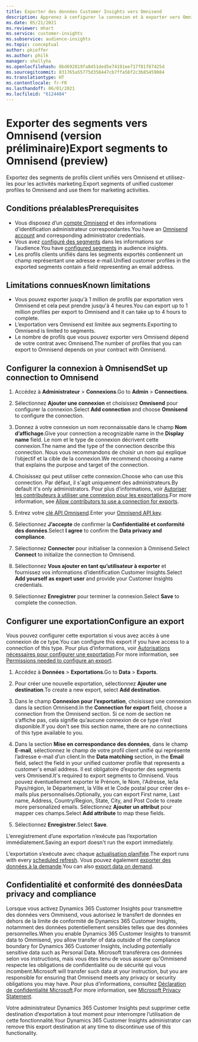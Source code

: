 ```yaml
---
title: Exporter des données Customer Insights vers Omnisend
description: Apprenez à configurer la connexion et à exporter vers Omnisend.
ms.date: 05/21/2021
ms.reviewer: mhart
ms.service: customer-insights
ms.subservice: audience-insights
ms.topic: conceptual
author: pkieffer
ms.author: philk
manager: shellyha
ms.openlocfilehash: 8bd692819fa8451ded5e74191ee717f81f87425d
ms.sourcegitcommit: 831765a55775d358447cb7ffa56f2c3b85459084
ms.translationtype: HT
ms.contentlocale: fr-FR
ms.lasthandoff: 06/01/2021
ms.locfileid: "6124484"
---
```

# <a name="export-segments-to-omnisend-preview"></a><span data-ttu-id="948bf-103">Exporter des segments vers Omnisend (version préliminaire)</span><span class="sxs-lookup"><span data-stu-id="948bf-103">Export segments to Omnisend (preview)</span></span>

<span data-ttu-id="948bf-104">Exportez des segments de profils client unifiés vers Omnisend et utilisez-les pour les activités marketing.</span><span class="sxs-lookup"><span data-stu-id="948bf-104">Export segments of unified customer profiles to Omnisend and use them for marketing activities.</span></span>

## <a name="prerequisites"></a><span data-ttu-id="948bf-105">Conditions préalables</span><span class="sxs-lookup"><span data-stu-id="948bf-105">Prerequisites</span></span>

-   <span data-ttu-id="948bf-106">Vous disposez d’un [compte Omnisend](https://www.omnisend.com/) et des informations d’identification administrateur correspondantes.</span><span class="sxs-lookup"><span data-stu-id="948bf-106">You have an [Omnisend account](https://www.omnisend.com/) and corresponding administrator credentials.</span></span>
-   <span data-ttu-id="948bf-107">Vous avez [configuré des segments](segments.md) dans les informations sur l’audience.</span><span class="sxs-lookup"><span data-stu-id="948bf-107">You have [configured segments](segments.md) in audience insights.</span></span>
-   <span data-ttu-id="948bf-108">Les profils clients unifiés dans les segments exportés contiennent un champ représentant une adresse e-mail.</span><span class="sxs-lookup"><span data-stu-id="948bf-108">Unified customer profiles in the exported segments contain a field representing an email address.</span></span>

## <a name="known-limitations"></a><span data-ttu-id="948bf-109">Limitations connues</span><span class="sxs-lookup"><span data-stu-id="948bf-109">Known limitations</span></span>

- <span data-ttu-id="948bf-110">Vous pouvez exporter jusqu'à 1 million de profils par exportation vers Omnisend et cela peut prendre jusqu'à 4 heures.</span><span class="sxs-lookup"><span data-stu-id="948bf-110">You can export up to 1 million profiles per export to Omnisend and it can take up to 4 hours to complete.</span></span>
- <span data-ttu-id="948bf-111">L’exportation vers Omnisend est limitée aux segments.</span><span class="sxs-lookup"><span data-stu-id="948bf-111">Exporting to Omnisend is limited to segments.</span></span>
- <span data-ttu-id="948bf-112">Le nombre de profils que vous pouvez exporter vers Omnisend dépend de votre contrat avec Omnisend.</span><span class="sxs-lookup"><span data-stu-id="948bf-112">The number of profiles that you can export to Omnisend depends on your contract with Omnisend.</span></span>

## <a name="set-up-connection-to-omnisend"></a><span data-ttu-id="948bf-113">Configurer la connexion à Omnisend</span><span class="sxs-lookup"><span data-stu-id="948bf-113">Set up connection to Omnisend</span></span>

1. <span data-ttu-id="948bf-114">Accédez à **Administrateur** > **Connexions**.</span><span class="sxs-lookup"><span data-stu-id="948bf-114">Go to **Admin** > **Connections**.</span></span>

1. <span data-ttu-id="948bf-115">Sélectionnez **Ajouter une connexion** et choisissez **Omnisend** pour configurer la connexion.</span><span class="sxs-lookup"><span data-stu-id="948bf-115">Select **Add connection** and choose **Omnisend** to configure the connection.</span></span>

1. <span data-ttu-id="948bf-116">Donnez à votre connexion un nom reconnaissable dans le champ **Nom d’affichage**.</span><span class="sxs-lookup"><span data-stu-id="948bf-116">Give your connection a recognizable name in the **Display name** field.</span></span> <span data-ttu-id="948bf-117">Le nom et le type de connexion décrivent cette connexion.</span><span class="sxs-lookup"><span data-stu-id="948bf-117">The name and the type of the connection describe this connection.</span></span> <span data-ttu-id="948bf-118">Nous vous recommandons de choisir un nom qui explique l’objectif et la cible de la connexion.</span><span class="sxs-lookup"><span data-stu-id="948bf-118">We recommend choosing a name that explains the purpose and target of the connection.</span></span>

1. <span data-ttu-id="948bf-119">Choisissez qui peut utiliser cette connexion.</span><span class="sxs-lookup"><span data-stu-id="948bf-119">Choose who can use this connection.</span></span> <span data-ttu-id="948bf-120">Par défaut, il s'agit uniquement des administrateurs.</span><span class="sxs-lookup"><span data-stu-id="948bf-120">By default it's only administrators.</span></span> <span data-ttu-id="948bf-121">Pour plus d’informations, voir [Autoriser les contributeurs à utiliser une connexion pour les exportations](connections.md#allow-contributors-to-use-a-connection-for-exports).</span><span class="sxs-lookup"><span data-stu-id="948bf-121">For more information, see [Allow contributors to use a connection for exports](connections.md#allow-contributors-to-use-a-connection-for-exports).</span></span>

1. <span data-ttu-id="948bf-122">Entrez votre [clé API Omnisend](https://support.omnisend.com/en/articles/1061890-generating-api-key).</span><span class="sxs-lookup"><span data-stu-id="948bf-122">Enter your [Omnisend API key](https://support.omnisend.com/en/articles/1061890-generating-api-key).</span></span>

1. <span data-ttu-id="948bf-123">Sélectionnez **J’accepte** de confirmer la **Confidentialité et conformité des données**.</span><span class="sxs-lookup"><span data-stu-id="948bf-123">Select **I agree** to confirm the **Data privacy and compliance**.</span></span>

1. <span data-ttu-id="948bf-124">Sélectionnez **Connecter** pour initialiser la connexion à Omnisend.</span><span class="sxs-lookup"><span data-stu-id="948bf-124">Select **Connect** to initialize the connection to Omnisend.</span></span>

1. <span data-ttu-id="948bf-125">Sélectionnez **Vous ajouter en tant qu’utilisateur à exporter** et fournissez vos informations d’identification Customer Insights.</span><span class="sxs-lookup"><span data-stu-id="948bf-125">Select **Add yourself as export user** and provide your Customer Insights credentials.</span></span>

1. <span data-ttu-id="948bf-126">Sélectionnez **Enregistrer** pour terminer la connexion.</span><span class="sxs-lookup"><span data-stu-id="948bf-126">Select **Save** to complete the connection.</span></span>

## <a name="configure-an-export"></a><span data-ttu-id="948bf-127">Configurer une exportation</span><span class="sxs-lookup"><span data-stu-id="948bf-127">Configure an export</span></span>

<span data-ttu-id="948bf-128">Vous pouvez configurer cette exportation si vous avez accès à une connexion de ce type.</span><span class="sxs-lookup"><span data-stu-id="948bf-128">You can configure this export if you have access to a connection of this type.</span></span> <span data-ttu-id="948bf-129">Pour plus d’informations, voir [Autorisations nécessaires pour configurer une exportation](export-destinations.md#set-up-a-new-export).</span><span class="sxs-lookup"><span data-stu-id="948bf-129">For more information, see [Permissions needed to configure an export](export-destinations.md#set-up-a-new-export).</span></span>

1. <span data-ttu-id="948bf-130">Accédez à **Données** > **Exportations**.</span><span class="sxs-lookup"><span data-stu-id="948bf-130">Go to **Data** > **Exports**.</span></span>

1. <span data-ttu-id="948bf-131">Pour créer une nouvelle exportation, sélectionnez **Ajouter une destination**.</span><span class="sxs-lookup"><span data-stu-id="948bf-131">To create a new export, select **Add destination**.</span></span>

1. <span data-ttu-id="948bf-132">Dans le champ **Connexion pour l’exportation**, choisissez une connexion dans la section Omnisend.</span><span class="sxs-lookup"><span data-stu-id="948bf-132">In the **Connection for export** field, choose a connection from the Omnisend section.</span></span> <span data-ttu-id="948bf-133">Si ce nom de section ne s’affiche pas, cela signifie qu’aucune connexion de ce type n’est disponible.</span><span class="sxs-lookup"><span data-stu-id="948bf-133">If you don't see this section name, there are no connections of this type available to you.</span></span>

1. <span data-ttu-id="948bf-134">Dans la section **Mise en correspondance des données**, dans le champ **E-mail**, sélectionnez le champ de votre profil client unifié qui représente l’adresse e-mail d’un client.</span><span class="sxs-lookup"><span data-stu-id="948bf-134">In the **Data matching** section, in the **Email** field, select the field in your unified customer profile that represents a customer's email address.</span></span> <span data-ttu-id="948bf-135">Il est obligatoire d’exporter des segments vers Omnisend.</span><span class="sxs-lookup"><span data-stu-id="948bf-135">It's required to export segments to Omnisend.</span></span> <span data-ttu-id="948bf-136">Vous pouvez éventuellement exporter le Prénom, le Nom, l'Adresse, le/la Pays/région, le Département, la Ville et le Code postal pour créer des e-mails plus personnalisés.</span><span class="sxs-lookup"><span data-stu-id="948bf-136">Optionally, you can export First name, Last name, Address, Country/Region, State, City, and Post Code to create more personalized emails.</span></span> <span data-ttu-id="948bf-137">Sélectionnez **Ajouter un attribut** pour mapper ces champs.</span><span class="sxs-lookup"><span data-stu-id="948bf-137">Select **Add attribute** to map these fields.</span></span>

1. <span data-ttu-id="948bf-138">Sélectionnez **Enregistrer**.</span><span class="sxs-lookup"><span data-stu-id="948bf-138">Select **Save**.</span></span>

<span data-ttu-id="948bf-139">L’enregistrement d’une exportation n’exécute pas l’exportation immédiatement.</span><span class="sxs-lookup"><span data-stu-id="948bf-139">Saving an export doesn't run the export immediately.</span></span>

<span data-ttu-id="948bf-140">L’exportation s’exécute avec chaque [actualisation planifiée](system.md#schedule-tab).</span><span class="sxs-lookup"><span data-stu-id="948bf-140">The export runs with every [scheduled refresh](system.md#schedule-tab).</span></span> <span data-ttu-id="948bf-141">Vous pouvez également [exporter des données à la demande](export-destinations.md#run-exports-on-demand).</span><span class="sxs-lookup"><span data-stu-id="948bf-141">You can also [export data on demand](export-destinations.md#run-exports-on-demand).</span></span> 


## <a name="data-privacy-and-compliance"></a><span data-ttu-id="948bf-142">Confidentialité et conformité des données</span><span class="sxs-lookup"><span data-stu-id="948bf-142">Data privacy and compliance</span></span>

<span data-ttu-id="948bf-143">Lorsque vous activez Dynamics 365 Customer Insights pour transmettre des données vers Ommisend, vous autorisez le transfert de données en dehors de la limite de conformité de Dynamics 365 Customer Insights, notamment des données potentiellement sensibles telles que des données personnelles.</span><span class="sxs-lookup"><span data-stu-id="948bf-143">When you enable Dynamics 365 Customer Insights to transmit data to Ommisend, you allow transfer of data outside of the compliance boundary for Dynamics 365 Customer Insights, including potentially sensitive data such as Personal Data.</span></span> <span data-ttu-id="948bf-144">Microsoft transférera ces données selon vos instructions, mais vous êtes tenu de vous assurer qu'Ommisend respecte les obligations de confidentialité ou de sécurité qui vous incombent.</span><span class="sxs-lookup"><span data-stu-id="948bf-144">Microsoft will transfer such data at your instruction, but you are responsible for ensuring that Omnisend meets any privacy or security obligations you may have.</span></span> <span data-ttu-id="948bf-145">Pour plus d’informations, consultez [Déclaration de confidentialité Microsoft](https://go.microsoft.com/fwlink/?linkid=396732).</span><span class="sxs-lookup"><span data-stu-id="948bf-145">For more information, see [Microsoft Privacy Statement](https://go.microsoft.com/fwlink/?linkid=396732).</span></span>

<span data-ttu-id="948bf-146">Votre administrateur Dynamics 365 Customer Insights peut supprimer cette destination d’exportation à tout moment pour interrompre l’utilisation de cette fonctionnalité.</span><span class="sxs-lookup"><span data-stu-id="948bf-146">Your Dynamics 365 Customer Insights administrator can remove this export destination at any time to discontinue use of this functionality.</span></span>
